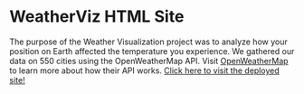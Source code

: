 # WeatherViz HTML Site
The purpose of the Weather Visualization project was to analyze how your position on Earth affected the temperature you experience. We gathered our data on 550 cities using the OpenWeatherMap API. Visit [OpenWeatherMap](https://openweathermap.org/) to learn more about how their API works. [Click here to visit the deployed site!](https://wclewett.github.io/web-desgin-challenge/landing.html)

